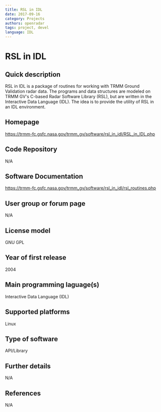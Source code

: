 ```yaml
---
title: RSL in IDL
date: 2017-09-16
category: Projects
authors: openradar
tags: project, devel
language: IDL
---
```


# RSL in IDL

## Quick description
RSL in IDL is a package of routines for working with TRMM Ground Validation radar data. The programs and data structures are modeled on TRMM GV's C-based Radar Software Library (RSL), but are written in the Interactive Data Language (IDL). The idea is to provide the utility of RSL in an IDL environment.

## Homepage
<https://trmm-fc.gsfc.nasa.gov/trmm_gv/software/rsl_in_idl/RSL_in_IDL.php>

## Code Repository
N/A

## Software Documentation
<https://trmm-fc.gsfc.nasa.gov/trmm_gv/software/rsl_in_idl/rsl_routines.php>

## User group or forum page
N/A

## License model
GNU GPL

## Year of first release
2004

## Main programming laguage(s)
Interactive Data Language (IDL)

## Supported platforms
Linux

## Type of software
API/Library

## Further details
N/A

## References
N/A

